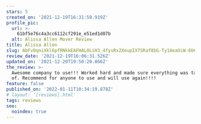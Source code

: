 ```yaml
---
stars: 5
created_on: '2021-12-19T16:31:50.919Z'
profile_pic:
  url: >-
    61bf5e76c4a3cc6112cf291e_e51ed1d07b
  alt: Alissa Allen Mover Review
title: Alissa Allen
slug: AbFvOqniXkl6pfRNkkEAFHAL0LiH3_4fysRx2XeupIX7SRaf8bG-Ty1AeaOiW-6U6GGe8YbEyn_WoA
review_date: '2021-12-19T16:06:31.526Z'
updated_on: '2021-12-20T19:50:20.866Z'
the_review: >-
  Awesome company to use!!! Worked hard and made sure everything was taken care
  of. Recommend for anyone to use and will use again!!!!
feature: false
published_on: '2022-01-11T10:34:19.878Z'
# layout: '[reviews].html'
tags: reviews
seo:
  noindex: true
---
```



